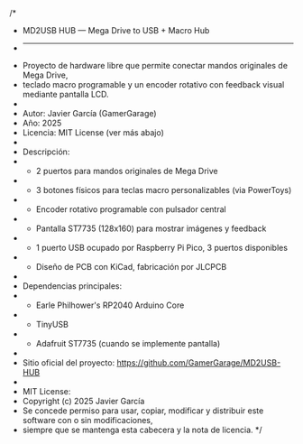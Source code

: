 /*
 * MD2USB HUB — Mega Drive to USB + Macro Hub
 * ------------------------------------------
 * Proyecto de hardware libre que permite conectar mandos originales de Mega Drive,
 * teclado macro programable y un encoder rotativo con feedback visual mediante pantalla LCD.
 *
 * Autor: Javier García (GamerGarage)
 * Año: 2025
 * Licencia: MIT License (ver más abajo)
 *
 * Descripción:
 * - 2 puertos para mandos originales de Mega Drive
 * - 3 botones físicos para teclas macro personalizables (via PowerToys)
 * - Encoder rotativo programable con pulsador central
 * - Pantalla ST7735 (128x160) para mostrar imágenes y feedback
 * - 1 puerto USB ocupado por Raspberry Pi Pico, 3 puertos disponibles
 * - Diseño de PCB con KiCad, fabricación por JLCPCB
 *
 * Dependencias principales:
 * - Earle Philhower's RP2040 Arduino Core
 * - TinyUSB
 * - Adafruit ST7735 (cuando se implemente pantalla)
 *
 * Sitio oficial del proyecto: https://github.com/GamerGarage/MD2USB-HUB
 *
 * MIT License:
 * Copyright (c) 2025 Javier García
 * Se concede permiso para usar, copiar, modificar y distribuir este software con o sin modificaciones,
 * siempre que se mantenga esta cabecera y la nota de licencia.
 */
